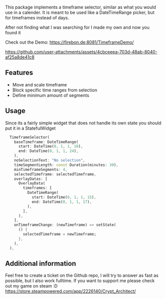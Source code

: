 This package implements a timeframe selector, similar as what you would use in a calender.
It is meant to be used like a DateTimeRange picker, but for timeframes instead of days.

After not finding what I was searching for I made my own and now you found it

Check out the Demo: https://firebon.de:8081/TimeframeDemo/

https://github.com/user-attachments/assets/4cbceeea-703d-48ab-8040-af25a8de41c8

## Features

* Move and scale timeframe
* Block specific time ranges from selection
* Define minimum amount of segments

## Usage

Since its a fairly simple widget that does not handle its own state you should put it in a StatefulWidget

```dart
  TimeframeSelector(
    baseTimeframe: DateTimeRange(
      start: DateTime(0, 1, 1, 10),
      end: DateTime(0, 1, 1, 24),
    ),
    noSelectionText: "No selection",
    timeSegmentLength: const Duration(minutes: 30),
    minTimeframeSegments: 4,
    selectedTimeframe: selectedTimeframe,
    overlayDatas: [
      OverlayData(
        timeframes: [
          DateTimeRange(
            start: DateTime(0, 1, 1, 15),
            end: DateTime(0, 1, 1, 17),
          ),
        ],
      ),
    ],
    onTimeframeChange: (newTimeframe) => setState(
      () {
        selectedTimeframe = newTimeframe;
      },
    ),
  ),
```

## Additional information

Feel free to create a ticket on the Github repo, I will try to answer as fast as possible, but I also work fulltime.
If you want to support me please check out my game on steam :D 
https://store.steampowered.com/app/2226140/Crypt_Architect/

